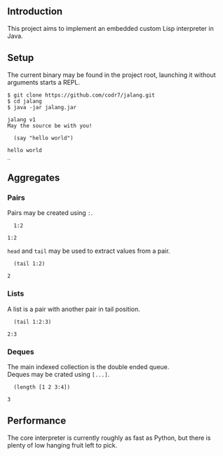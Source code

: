 ## Introduction
This project aims to implement an embedded custom Lisp interpreter in Java.

## Setup
The current binary may be found in the project root, launching it without arguments starts a REPL.

```
$ git clone https://github.com/codr7/jalang.git
$ cd jalang
$ java -jar jalang.jar

jalang v1
May the source be with you!

  (say "hello world")

hello world
_
```

## Aggregates

### Pairs
Pairs may be created using `:`.

```
  1:2

1:2
```

`head` and `tail` may be used to extract values from a pair.

```
  (tail 1:2)

2
```

### Lists
A list is a pair with another pair in tail position.

```
  (tail 1:2:3)

2:3
```

### Deques
The main indexed collection is the double ended queue.<br/>
Deques may be crated using `[...]`.


```
  (length [1 2 3:4])

3
```

## Performance
The core interpreter is currently roughly as fast as Python, but there is plenty of low hanging fruit left to pick.